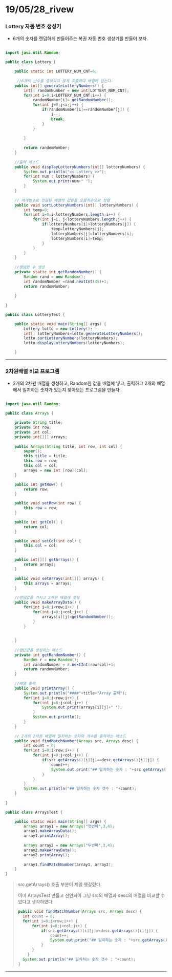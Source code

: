 # 19/05/28_rivew



### Lottery 자동 번호 생성기

- 6개의 숫자를 랜덤하게 만들어주는 복권 자동 번호 생성기를 만들어 보자.

```java

import java.util.Random;

public class Lottery {

	public static int LOTTERY_NUM_CNT=6;
	
     //6개의 난수를 중복되지 않게 추출하여 배열에 담는다.
	public int[] generateLotteryNumbers() { 
		int[] randomNumber = new int[LOTTERY_NUM_CNT];
		for(int i=0;i<LOTTERY_NUM_CNT;i++) {
			randomNumber[i]= getRandomNumber();
			for(int j=0;j<i;j++) {
				if(randomNumber[i]==randomNumber[j]) {
					i--;
					break;
				}
			}
			
		}
		
		return randomNumber;
	}
    
    //출력 메소드
	public void displayLotteryNumbers(int[] lotteryNumbers) {
		System.out.println("<< Lottery >>");
		for(int num : lotteryNumbers) {
			System.out.print(num+" ");	
		}
	}
    
    // 매개변수로 전달된 배열의 값들을 오름차순으로 정렬
	public void sortLotteryNumbers(int[] lotteryNumbers) {
		int temp=0;
		for(int i=0;i<lotteryNumbers.length;i++) {
			for(int j=i; j<lotteryNumbers.length;j++) {
				if(lotteryNumbers[i]>lotteryNumbers[j]) {
					temp=lotteryNumbers[j];
					lotteryNumbers[j]=lotteryNumbers[i];
					lotteryNumbers[i]=temp;
				}
			}
		}
	}
		
    //랜덤한 수 생성
	private static int getRandomNumber() {
		Random rand = new Random();
		int randomNumber =rand.nextInt(45)+1;
		return randomNumber;
		
	}
	
}
```



```java
public class LotteryTest {

	public static void main(String[] args) {
		Lottery lotto = new Lottery();
		int[] lotteryNumbers=lotto.generateLotteryNumbers();
		lotto.sortLotteryNumbers(lotteryNumbers);
		lotto.displayLotteryNumbers(lotteryNumbers);

	}
```



------





### 2차원배열 비교 프로그램

- 2개의 2차원 배열을 생성하고, Random한 값을 배열에 넣고, 출력하고 2개의 배열에서 일치하는 숫자가 있는지 찾아보는 프로그램을 만들자.

```java

import java.util.Random;

public class Arrays {

	private String title;
	private int row;
	private int col;
	private int[][] arrays;
	
	public Arrays(String title, int row, int col) {
		super();
		this.title = title;
		this.row = row;
		this.col = col;
		arrays = new int [row][col];
	}

	public int getRow() {
		return row;
	}

	public void setRow(int row) {
		this.row = row;
	}

	public int getCol() {
		return col;
	}

	public void setCol(int col) {
		this.col = col;
	}

	public int[][] getArrays() {
		return arrays;
	}

	public void setArrays(int[][] arrays) {
		this.arrays = arrays;
	}
	
    //랜덤값을 가지고 2차원 배열에 셋팅
	public void makeArrayData() {
		for(int i=0;i<row;i++) {
			for(int j=0;j<col;j++) {
				arrays[i][j]=getRandomNumber();
			}
		}
		
		
	}
    
    //랜던값을 생성하는 메소드
	private int getRandomNumber() {  
		Random r = new Random();
		int randomNumber = r.nextInt(row*col)+1;
		return randomNumber;
	}
    
    //배열 출력
	public void printArray() {
		System.out.println("####"+title+"Array 출력");
		for(int i=0;i<row;i++) {
			for(int j=0;j<col;j++) {
				System.out.print(arrays[i][j]+" ");
			}
			System.out.println();
		}		
	}
    
    // 2개의 2차원 배열에 일치하는 숫자와 개수를 출력하는 메소드
	public void findMatchNumber(Arrays src, Arrays desc) {
		int count = 0;
		for(int i=0;i<row;i++) {
			for(int j=0;j<col;j++) {
				if(src.getArrays()[i][j]==desc.getArrays()[i][j]) {
					count++;
					System.out.print("## 일치하는 숫자 : "+src.getArrays()[i][j] +", ");
				}
			}
		}
		System.out.println("## 일치하는 숫자 갯수 : "+count);
	}
	
}

```



```java
public class ArraysTest {

	public static void main(String[] args) {
		Arrays array1 = new Arrays("첫번째",3,4);
		array1.makeArrayData();
		array1.printArray();
		
		Arrays array2 = new Arrays("두번째",3,4);
		array2.makeArrayData();
		array2.printArray();
		
		array1.findMatchNumber(array1, array2);
	}
}

```



> src.getArrays() 호출 부분이 제일 헷갈렸다.
>
> 이미 ArraysTest 만들고 선언되어  그냥 src의 배열과 desc의 배열을 비교할 수 있다고 생각하였다.
>
> ```java
> public void findMatchNumber(Arrays src, Arrays desc) {
> 	int count = 0;
> 	for(int i=0;i<row;i++) {
> 		for(int j=0;j<col;j++) {
> 			if(src.getArrays()[i][j]==desc.getArrays()[i][j]) {
> 				count++;
> 				System.out.print("## 일치하는 숫자 : "+src.getArrays()[i][j] +", ");
> 			}
> 		}
>     }
> 	System.out.println("## 일치하는 숫자 갯수 : "+count);
> }
> ```



------



